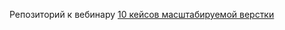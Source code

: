 Репозиторий к вебинару [10 кейсов масштабируемой верстки](https://www.youtube.com/watch?v=FbNNTQxTVsE)